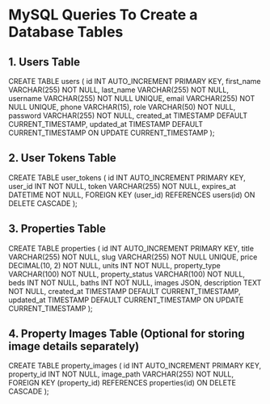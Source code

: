 # MySQL Queries To Create a Database Tables

## 1. Users Table

CREATE TABLE users (
id INT AUTO_INCREMENT PRIMARY KEY,
first_name VARCHAR(255) NOT NULL,
last_name VARCHAR(255) NOT NULL,
username VARCHAR(255) NOT NULL UNIQUE,
email VARCHAR(255) NOT NULL UNIQUE,
phone VARCHAR(15),
role VARCHAR(50) NOT NULL,
password VARCHAR(255) NOT NULL,
created_at TIMESTAMP DEFAULT CURRENT_TIMESTAMP,
updated_at TIMESTAMP DEFAULT CURRENT_TIMESTAMP ON UPDATE CURRENT_TIMESTAMP
);

## 2. User Tokens Table

CREATE TABLE user_tokens (
id INT AUTO_INCREMENT PRIMARY KEY,
user_id INT NOT NULL,
token VARCHAR(255) NOT NULL,
expires_at DATETIME NOT NULL,
FOREIGN KEY (user_id) REFERENCES users(id) ON DELETE CASCADE
);

## 3. Properties Table

CREATE TABLE properties (
id INT AUTO_INCREMENT PRIMARY KEY,
title VARCHAR(255) NOT NULL,
slug VARCHAR(255) NOT NULL UNIQUE,
price DECIMAL(10, 2) NOT NULL,
units INT NOT NULL,
property_type VARCHAR(100) NOT NULL,
property_status VARCHAR(100) NOT NULL,
beds INT NOT NULL,
baths INT NOT NULL,
images JSON,
description TEXT NOT NULL,
created_at TIMESTAMP DEFAULT CURRENT_TIMESTAMP,
updated_at TIMESTAMP DEFAULT CURRENT_TIMESTAMP ON UPDATE CURRENT_TIMESTAMP
);

## 4. Property Images Table (Optional for storing image details separately)

CREATE TABLE property_images (
id INT AUTO_INCREMENT PRIMARY KEY,
property_id INT NOT NULL,
image_path VARCHAR(255) NOT NULL,
FOREIGN KEY (property_id) REFERENCES properties(id) ON DELETE CASCADE
);
